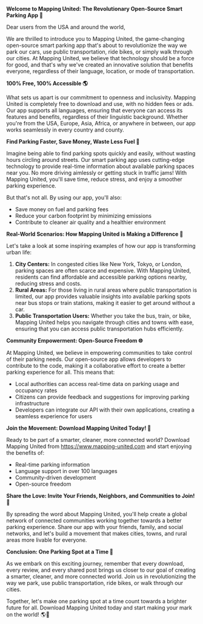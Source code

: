 **Welcome to Mapping United: The Revolutionary Open-Source Smart Parking App 🚀**

Dear users from the USA and around the world,

We are thrilled to introduce you to Mapping United, the game-changing open-source smart parking app that's about to revolutionize the way we park our cars, use public transportation, ride bikes, or simply walk through our cities. At Mapping United, we believe that technology should be a force for good, and that's why we've created an innovative solution that benefits everyone, regardless of their language, location, or mode of transportation.

**100% Free, 100% Accessible 🌎**

What sets us apart is our commitment to openness and inclusivity. Mapping United is completely free to download and use, with no hidden fees or ads. Our app supports all languages, ensuring that everyone can access its features and benefits, regardless of their linguistic background. Whether you're from the USA, Europe, Asia, Africa, or anywhere in between, our app works seamlessly in every country and county.

**Find Parking Faster, Save Money, Waste Less Fuel 💸**

Imagine being able to find parking spots quickly and easily, without wasting hours circling around streets. Our smart parking app uses cutting-edge technology to provide real-time information about available parking spaces near you. No more driving aimlessly or getting stuck in traffic jams! With Mapping United, you'll save time, reduce stress, and enjoy a smoother parking experience.

But that's not all. By using our app, you'll also:

* Save money on fuel and parking fees
* Reduce your carbon footprint by minimizing emissions
* Contribute to cleaner air quality and a healthier environment

**Real-World Scenarios: How Mapping United is Making a Difference 🌟**

Let's take a look at some inspiring examples of how our app is transforming urban life:

1. **City Centers:** In congested cities like New York, Tokyo, or London, parking spaces are often scarce and expensive. With Mapping United, residents can find affordable and accessible parking options nearby, reducing stress and costs.
2. **Rural Areas:** For those living in rural areas where public transportation is limited, our app provides valuable insights into available parking spots near bus stops or train stations, making it easier to get around without a car.
3. **Public Transportation Users:** Whether you take the bus, train, or bike, Mapping United helps you navigate through cities and towns with ease, ensuring that you can access public transportation hubs efficiently.

**Community Empowerment: Open-Source Freedom 🌐**

At Mapping United, we believe in empowering communities to take control of their parking needs. Our open-source app allows developers to contribute to the code, making it a collaborative effort to create a better parking experience for all. This means that:

* Local authorities can access real-time data on parking usage and occupancy rates
* Citizens can provide feedback and suggestions for improving parking infrastructure
* Developers can integrate our API with their own applications, creating a seamless experience for users

**Join the Movement: Download Mapping United Today! 📲**

Ready to be part of a smarter, cleaner, more connected world? Download Mapping United from https://www.mapping-united.com and start enjoying the benefits of:

* Real-time parking information
* Language support in over 100 languages
* Community-driven development
* Open-source freedom

**Share the Love: Invite Your Friends, Neighbors, and Communities to Join! 🤝**

By spreading the word about Mapping United, you'll help create a global network of connected communities working together towards a better parking experience. Share our app with your friends, family, and social networks, and let's build a movement that makes cities, towns, and rural areas more livable for everyone.

**Conclusion: One Parking Spot at a Time 🌟**

As we embark on this exciting journey, remember that every download, every review, and every shared post brings us closer to our goal of creating a smarter, cleaner, and more connected world. Join us in revolutionizing the way we park, use public transportation, ride bikes, or walk through our cities.

Together, let's make one parking spot at a time count towards a brighter future for all. Download Mapping United today and start making your mark on the world! 🌎💖